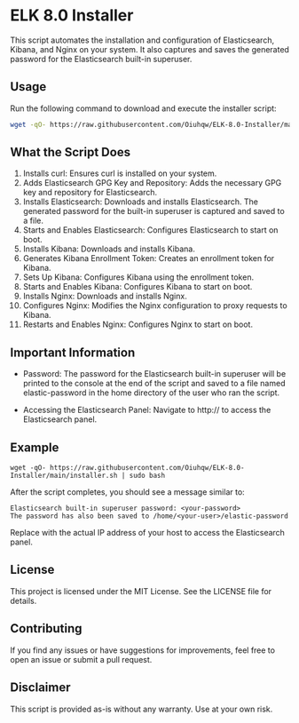 # ELK 8.0 Installer

This script automates the installation and configuration of Elasticsearch, Kibana, and Nginx on your system. It also captures and saves the generated password for the Elasticsearch built-in superuser.

## Usage

Run the following command to download and execute the installer script:

```sh
wget -qO- https://raw.githubusercontent.com/Oiuhqw/ELK-8.0-Installer/main/installer.sh | sudo bash
```

## What the Script Does
  1. Installs curl: Ensures curl is installed on your system.
  2. Adds Elasticsearch GPG Key and Repository: Adds the necessary GPG key and repository for Elasticsearch.
  3. Installs Elasticsearch: Downloads and installs Elasticsearch. The generated password for the built-in superuser is captured and saved to a file.
  4. Starts and Enables Elasticsearch: Configures Elasticsearch to start on boot.
  5. Installs Kibana: Downloads and installs Kibana.
  6. Generates Kibana Enrollment Token: Creates an enrollment token for Kibana.
  7. Sets Up Kibana: Configures Kibana using the enrollment token.
  8. Starts and Enables Kibana: Configures Kibana to start on boot.
  9. Installs Nginx: Downloads and installs Nginx.
  10. Configures Nginx: Modifies the Nginx configuration to proxy requests to Kibana.
  11. Restarts and Enables Nginx: Configures Nginx to start on boot.

## Important Information
- Password: The password for the Elasticsearch built-in superuser will be printed to the console at the end of the script and saved to a file named elastic-password in the home directory of the user who ran the script.
  
- Accessing the Elasticsearch Panel: Navigate to http://<your-host-ip-address> to access the Elasticsearch panel.

## Example
```
wget -qO- https://raw.githubusercontent.com/Oiuhqw/ELK-8.0-Installer/main/installer.sh | sudo bash
```
After the script completes, you should see a message similar to:
```
Elasticsearch built-in superuser password: <your-password>
The password has also been saved to /home/<your-user>/elastic-password
```
Replace <your-host-ip-address> with the actual IP address of your host to access the Elasticsearch panel.

## License
This project is licensed under the MIT License. See the LICENSE file for details.

## Contributing
If you find any issues or have suggestions for improvements, feel free to open an issue or submit a pull request.

## Disclaimer
This script is provided as-is without any warranty. Use at your own risk.

